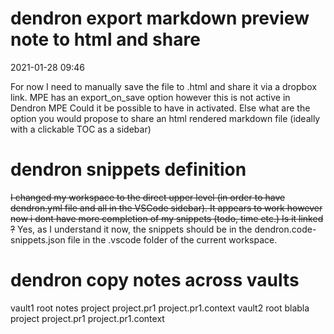 
# dendron export markdown preview note to html and share
2021-01-28 09:46

For now I need to manually save the file to .html and share it via a dropbox link.
MPE has an export_on_save option however this is not active in Dendron MPE Could it be possible to have in activated.
Else what are the option you would propose to share an html rendered markdown file (ideally with a clickable TOC as a sidebar)


# dendron snippets definition
~~I changed my workspace to the direct upper level (in order to have dendron.yml file and all in the VSCode sidebar). It appears to work however now i dont have more completion of my snippets (todo, time etc.)
Is it linked ?~~ Yes, as I understand it now, the snippets should be in the dendron.code-snippets.json file in the .vscode folder of the current workspace.



# dendron copy notes across vaults


vault1
    root
    notes
    project
    project.pr1
    project.pr1.context
vault2
    root
    blabla
    project
    project.pr1
    project.pr1.context
